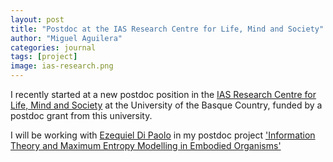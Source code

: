 ```yaml
---
layout: post
title: "Postdoc at the IAS Research Centre for Life, Mind and Society"
author: "Miguel Aguilera"
categories: journal
tags: [project]
image: ias-research.png
---
```


I recently started at a new postdoc position in the [IAS Research Centre for Life, Mind and Society](http://www.ias-research.net/) at the University of the Basque Country, funded by a postdoc grant from this university. 

I will be working with [Ezequiel Di Paolo](https://ezequieldipaolo.wordpress.com/) in my postdoc project ['Information Theory and Maximum Entropy Modelling in Embodied Organisms'](https://maguilera0.files.wordpress.com/2018/03/postdoc-project-upv-ehu.pdf)

